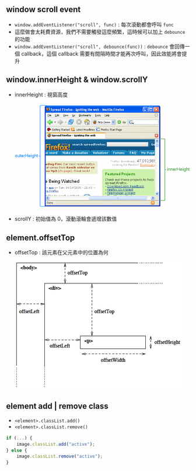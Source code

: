 ## window scroll event
- `window.addEventListener("scroll", func)` : 每次滾動都會呼叫 `func`
- 這麼做會太耗費資源，我們不需要觸發這麼頻繁，這時候可以加上 `debounce` 的功能
- `window.addEventListener("scroll", debounce(func))` : `debounce` 會回傳一個 callback，這個 callback 需要有間隔時間才能再次呼叫，因此效能將會提升


## window.innerHeight & window.scrollY 
- innerHeight : 視窗高度
  
    ![Alt text](window.innerHeight.png)

- scrollY : 初始值為 0，滾動滾輪會遞增該數值


## element.offsetTop
- offsetTop : 該元素在父元素中的位置為何
  
    ![Alt text](el.offsetTop.png)


##  element add | remove class
- `<element>.classList.add()`
- `<element>.classList.remove()`
```javascript
if (...) {
    image.classList.add("active");
} else {
    image.classList.remove("active");
}
```